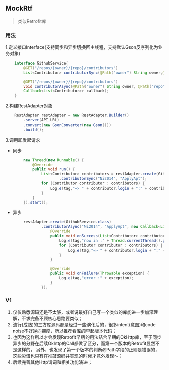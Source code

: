 ## MockRtf

> 类似Retrofit库

### 用法

1.定义接口Interface(支持同步和异步切换回主线程，支持默认Gson反序列化为业务对象)

```java
    interface GithubService{
        @GET("/repos/{owner}/{repo}/contributors")
        List<Contributor> contributorSync(@Path("owner") String owner,@Path("repo") String repo);

        @GET("/repos/{owner}/{repo}/contributors")
        void contributorAsync(@Path("owner") String owner, @Path("repo") String repo, 
        Callback<List<Contributor>> callback);
    }

```
2.构建RestAdapter对象
```java
    RestAdapter restAdapter = new RestAdapter.Builder()
        .server(API_URL)
        .convert(new GsonConverter(new Gson()))
        .build();

```
3.调用即发起请求

* 同步
```java
        new Thread(new Runnable() {
            @Override
            public void run() {
                List<Contributor> contributors = restAdapter.create(GithubService.class)
                        .contributorSync("Ni2014", "ApplyApt");
                for (Contributor contributor : contributors) {
                    Log.e(tag,"=> " + contributor.login + ":" + contributor.contributions);
                }
            }
        }).start();

```

* 异步
```java
        restAdapter.create(GithubService.class)
                .contributorAsync("Ni2014", "ApplyApt", new Callback<List<Contributor>>() {
                    @Override
                    public void onSuccess(List<Contributor> contributors) {
                        Log.e(tag,"now in :" + Thread.currentThread().getName());
                        for (Contributor contributor : contributors) {
                            Log.e(tag,"=> " + contributor.login + ":" + contributor.contributions);
                        }
                    }

                    @Override
                    public void onFailure(Throwable exception) {
                        Log.e(tag,"error :" + exception);
                    }
                });

```

### V1

1. 仅仅熟悉源码还是不太够，或者说最好自己写一个类似的库能进一步加深理解，不求完备不顾核心思路要类似；
2. 流行(成熟)的三方库源码都是经过一些演化后的，很多intent(意图)和code noise不好逆向揣度，所以推荐看库的早起版本代码；
3. 也因为这样所以才会发现Retrofit早期的用法结合早期的OkHttp库，至于同步异步的分野在后续Okhttp的Call都做了区分，而第一个版本的Retrofit显然不是这样的，
另外，也发现了第一个版本的判断@Path字段的正则是错误的，这些彩蛋也只有在推敲源码并实现的时候才意外发现～；
4. 后续完善其他Http谓词和相关功能演进；













